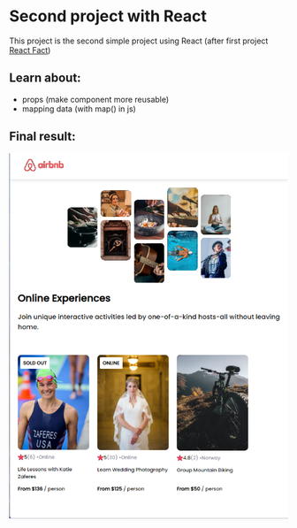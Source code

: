 # Second project with React

This project is the second simple project using React (after first project [React Fact](https://github.com/nnhao14102000/react-fact))

## Learn about:
- props (make component more reusable)
- mapping data (with map() in js)

## Final result:
![airbnb](https://github.com/nnhao14102000/airbnb/blob/master/airbnb.png?raw=true "airbnb")